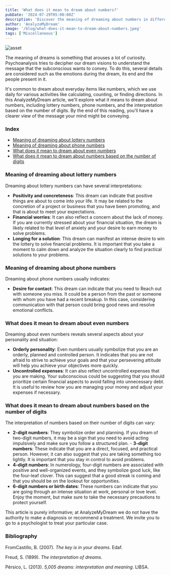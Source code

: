 ```yaml
---
title: 'What does it mean to dream about numbers?'
pubDate: '2024-07-29T05:00:00Z'
description: 'Discover the meaning of dreaming about numbers in different contexts: lottery, telephone, pairs and the number of digits.'
author: 'AnalyzeMyDream'
image: '/blog/what-does-it-mean-to-dream-about-numbers.jpeg'
tags: ['Miscellaneous']
---
```


![asset](/blog/what-does-it-mean-to-dream-about-numbers.jpeg)

The meaning of dreams is something that arouses a lot of curiosity. Psychoanalysis tries to decipher our dream visions to understand the message that the subconscious wants to convey. To do this, several details are considered such as the emotions during the dream, its end and the people present in it.

It's common to dream about everyday items like numbers, which we use daily for various activities like calculating, counting, or finding directions. In this AnalyzeMyDream article, we'll explore what it means to dream about numbers, including lottery numbers, phone numbers, and the interpretation based on the number of digits. By the end of this reading, you'll have a clearer view of the message your mind might be conveying.

### Index

- [Meaning of dreaming about lottery numbers](#meaning-of-dreaming-about-lottery-numbers)
- [Meaning of dreaming about phone numbers](#meaning-of-dreaming-about-phone-numbers)
- [What does it mean to dream about even numbers](#what-does-it-mean-to-dream-about-even-numbers)
- [What does it mean to dream about numbers based on the number of digits](#what-does-it-mean-to-dream-about-numbers-based-on-the-number-of-digits)

### Meaning of dreaming about lottery numbers

Dreaming about lottery numbers can have several interpretations:

- **Positivity and concreteness**: This dream can indicate that positive things are about to come into your life. It may be related to the concretion of a project or business that you have been promoting, and that is about to meet your expectations.
- **Financial worries**: It can also reflect a concern about the lack of money. If you are currently stressed about your financial situation, the dream is likely related to that level of anxiety and your desire to earn money to solve problems.
- **Longing for a solution**: This dream can manifest an intense desire to win the lottery to solve financial problems. It is important that you take a moment to calm down and analyze the situation clearly to find practical solutions to your problems.

### Meaning of dreaming about phone numbers

Dreaming about phone numbers usually indicates:

- **Desire for contact**: This dream can indicate that you need to Reach out with someone you miss. It could be a person from the past or someone with whom you have had a recent breakup. In this case, considering communication with that person could bring good news and resolve emotional conflicts.

### What does it mean to dream about even numbers

Dreaming about even numbers reveals several aspects about your personality and situation:

- **Orderly personality**: Even numbers usually symbolize that you are an orderly, planned and controlled person. It indicates that you are not afraid to strive to achieve your goals and that your persevering attitude will help you achieve your objectives more quickly.
- **Uncontrolled expenses**: It can also reflect uncontrolled expenses that you are making. Your subconscious could be suggesting that you should prioritize certain financial aspects to avoid falling into unnecessary debt. It is useful to review how you are managing your money and adjust your expenses if necessary.

### What does it mean to dream about numbers based on the number of digits

The interpretation of numbers based on their number of digits can vary:

- **2-digit numbers**: They symbolize order and planning. If you dream of two-digit numbers, it may be a sign that you need to avoid acting impulsively and make sure you follow a structured plan. - **3-digit numbers**: These indicate that you are a direct, focused, and practical person. However, it can also suggest that you are taking something too lightly. It is important that you stay in control to avoid problems.
- **4-digit numbers**: In numerology, four-digit numbers are associated with positive and well-organized events, and they symbolize good luck, like the four-leaf clover. This can suggest that a good streak is coming and that you should be on the lookout for opportunities.
- **6-digit numbers or birth dates**: These numbers can indicate that you are going through an intense situation at work, personal or love level. Enjoy the moment, but make sure to take the necessary precautions to protect yourself.

This article is purely informative; at AnalyzeMyDream we do not have the authority to make a diagnosis or recommend a treatment. We invite you to go to a psychologist to treat your particular case.

### Bibliography

FromCastillo, B. (2007). *The key is in your dreams*. Edaf.

Freud, S. (1899). *The interpretation of dreams*.

Pérsico, L. (2013). *5,005 dreams: interpretation and meaning*. LIBSA.